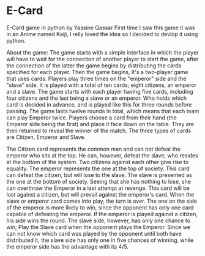 # E-Card
E-Card game in python by Yassine Qassar
First time I saw this game it was in an Anime named Kaiji, I relly loved the idea so I decided to devlop it using python.


About the game:
The game starts with a simple interface in which the player will have to wait for the connection of another player to start the game, 
after the connection of the latter the game begins by distributing the cards specified for each player. 
Then the game begins, It's a two-player game that uses cards. Players play three times on the "emperor" side and the "slave" side. 
It is played with a total of ten cards; eight citizens, an emperor and a slave.
The game starts with each player having five cards, including four citizens and the last being a slave or an emperor. 
Who holds which card is decided in advance, and is played like this for three rounds before passing. 
The game lasts twelve rounds in total, which means that each team can play Emperor twice. 
Players choose a card from their hand (the Emperor side being the first) and place it face down on the table. 
They are then returned to reveal the winner of the match. The three types of cards are Citizen, Emperor and Slave.

The Citizen card represents the common man and can not defeat the emperor who sits at the top. He can, however, defeat the slave, 
who resides at the bottom of the system. Two citizens against each other give rise to equality.
The emperor represents the one at the top of society. This card can defeat the citizen, but will lose to the slave.
The slave is presented as the one at the bottom of society. Seeing that she has nothing to lose, she can overthrow the Emperor in a last 
attempt at revenge. This card will be lost against a citizen, but will prevail against the emperor's card.
When the slave or emperor card comes into play, the turn is over. The one on the side of the emperor is more likely to win, 
since the opponent has only one card capable of defeating the emperor. If the emperor is played against a citizen, his side wins the round.
The slave side, however, has only one chance to win; Play the Slave card when the opponent plays the Emperor. 
Since we can not know which card was played by the opponent until both have distributed it, the slave side has only one in five chances 
of winning, while the emperor side has the advantage with its 4/5.
